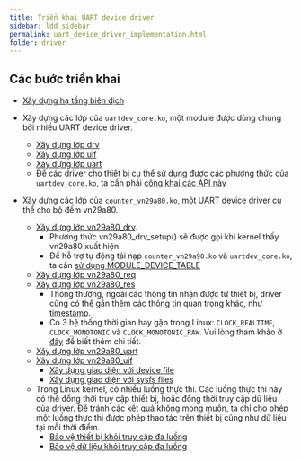 ```yaml
---
title: Triển khai UART device driver
sidebar: ldd_sidebar
permalink: uart_device_driver_implementation.html
folder: driver
---
```


## Các bước triển khai

- [Xây dựng hạ tầng biên dịch](https://github.com/vietnam-engineer/linux_driver/commit/b8e69c28da029b9c6dbad2ec8bb20a44d41bdf47)

- Xây dựng các lớp của `uartdev_core.ko`, một module được dùng chung bởi nhiều UART device driver.
    - [Xây dựng lớp drv](https://github.com/vietnam-engineer/linux_driver/commit/a31021c509ce0cee904da82309751eb1987dbefe)
    - [Xây dựng lớp uif](https://github.com/vietnam-engineer/linux_driver/commit/d125d633af6bf85dee146e7541c4fd2a41ec3b96)
    - [Xây dựng lớp uart](https://github.com/vietnam-engineer/linux_driver/commit/05c9ba1f693aa1df004237090ae080cfb5be1d73)
    - Để các driver cho thiết bị cụ thể sử dụng được các phương thức của `uartdev_core.ko`, ta cần phải [công khai các API này](https://github.com/vietnam-engineer/linux_driver/commit/f6cb569a2ee3522313cd536729dcff93df9aec28)
- Xây dựng các lớp của `counter_vn29a80.ko`, một UART device driver cụ thể cho bộ đếm vn29a80.
    - [Xây dựng lớp vn29a80_drv](https://github.com/vietnam-engineer/linux_driver/commit/7e6069e487fa3313d3395cdbee6cd18dfe9970c9).
        - Phương thức vn29a80_drv_setup() sẽ được gọi khi kernel thấy vn29a80 xuất hiện.
        - Để hỗ trợ tự động tải nạp `counter_vn29a90.ko` và `uartdev_core.ko`, ta cần [sử dụng MODULE_DEVICE_TABLE](https://github.com/vietnam-engineer/linux_driver/commit/11862df8a28a756118490482ffe399cdc65bc774)
    - [Xây dựng lớp vn29a80_req](https://github.com/vietnam-engineer/linux_driver/commit/29383cbce0cba71cd536bb3b8f284a7d0d972b85)
    - [Xây dựng lớp vn29a80_res](https://github.com/vietnam-engineer/linux_driver/commit/dd90c31d7b06d95dd6e3673feebc0c5950761c4d)
        - Thông thường, ngoài các thông tin nhận được từ thiết bị, driver cũng có thể gắn thêm các thông tin quan trọng khác, như [timestamp](https://github.com/vietnam-engineer/linux_driver/commit/4b8deb1f79172d8a7738b137d08af447e23611f2).
        - Có 3 hệ thống thời gian hay gặp trong Linux: `CLOCK_REALTIME`, `CLOCK_MONOTONIC` và `CLOCK_MONOTONIC_RAW`. Vui lòng tham khảo ở [đây](https://man7.org/linux/man-pages/man3/clock_gettime.3.html) để biết thêm chi tiết.
    - [Xây dựng lớp vn29a80_uart](https://github.com/vietnam-engineer/linux_driver/commit/add78303193c447f04018a5b791e03ad2688d267)
    - [Xây dựng lớp vn29a80_uif](https://github.com/vietnam-engineer/linux_driver/commit/f9fd487b2f6bd0f43c30d46532eb92cafe8994fa)
        - [Xây dựng giao diện với device file](https://github.com/vietnam-engineer/linux_driver/commit/217368a9393ff062a46d6169500ec25abbc7150a)
        - [Xây dựng giao diện với sysfs files](https://github.com/vietnam-engineer/linux_driver/commit/c9c8fb1b120b22b3488a9793c10959e12da2d8f2)
    - Trong Linux kernel, có nhiều luồng thực thi. Các luồng thực thi này có thể đồng thời truy cập thiết bị, hoặc đồng thời truy cập dữ liệu của driver. Để tránh các kết quả không mong muốn, ta chỉ cho phép một luồng thực thi được phép thao tác trên thiết bị cũng như dữ liệu tại mỗi thời điểm.
        - [Bảo vệ thiết bị khỏi truy cập đa luồng](https://github.com/vietnam-engineer/linux_driver/blob/main/uart/src/vn29a80_uif.c#L29-L33)
        - [Bảo vệ dữ liệu khỏi truy cập đa luồng](https://github.com/vietnam-engineer/linux_driver/commit/9beead79b0abacb5c653741aafd8ca04b1cbc7a6)
